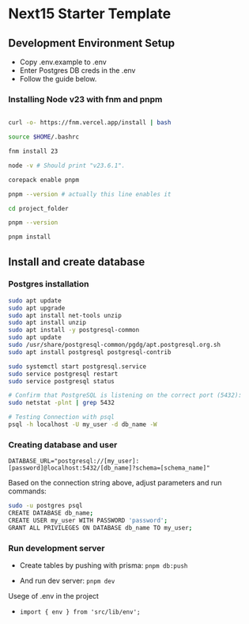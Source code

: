 # Next15 Starter Template

## Development Environment Setup
- Copy .env.example to .env
- Enter Postgres DB creds in the .env
- Follow the guide below.

### Installing Node v23 with fnm and pnpm

```sh

curl -o- https://fnm.vercel.app/install | bash

source $HOME/.bashrc

fnm install 23

node -v # Should print "v23.6.1".

corepack enable pnpm

pnpm --version # actually this line enables it

cd project_folder

pnpm --version

pnpm install

```

## Install and create database

### Postgres installation

```sh
sudo apt update
sudo apt upgrade
sudo apt install net-tools unzip
sudo apt install unzip
sudo apt install -y postgresql-common
sudo apt update
sudo /usr/share/postgresql-common/pgdg/apt.postgresql.org.sh
sudo apt install postgresql postgresql-contrib

sudo systemctl start postgresql.service
sudo service postgresql restart
sudo service postgresql status

# Confirm that PostgreSQL is listening on the correct port (5432):
sudo netstat -plnt | grep 5432

# Testing Connection with psql
psql -h localhost -U my_user -d db_name -W
```

### Creating database and user

` DATABASE_URL="postgresql://[my_user]:[password]@localhost:5432/[db_name]?schema=[schema_name]" `

Based on the connection string above, adjust parameters and run commands:

```sh
sudo -u postgres psql
CREATE DATABASE db_name;
CREATE USER my_user WITH PASSWORD 'password';
GRANT ALL PRIVILEGES ON DATABASE db_name TO my_user;
```

### Run development server

- Create tables by pushing with prisma: `pnpm db:push`

- And run dev server: `pnpm dev`


Usege of .env in the project
- `import { env } from 'src/lib/env';`

